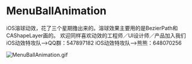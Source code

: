 # MenuBallAnimation
iOS溶球动效，花了三个星期撸出来的。溶球效果主要用的是BezierPath和CAShapeLayer画的。
欢迎同样喜欢动效的工程师／UI设计师／产品加入我们
iOS动效特攻队-->QQ群：547897182
iOS动效特攻队-->熊熊：648070256

![MenuBallAnimation.gif](quiver-image-url/FC349ACF490D999D2877D31AE243C1F3.gif)